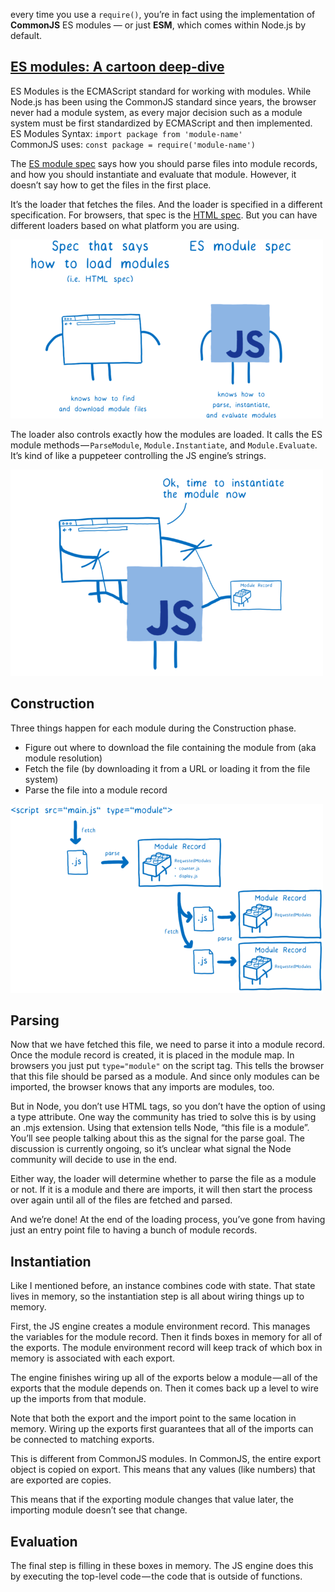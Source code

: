 every time you use a `require()`, you’re in fact using the implementation of **CommonJS** ES modules — or just **ESM**, which comes within Node.js by default.

## [ES modules: A cartoon deep-dive](https://hacks.mozilla.org/2018/03/es-modules-a-cartoon-deep-dive/)

ES Modules is the ECMAScript standard for working with modules. While Node.js has been using the CommonJS standard since years, the browser never had a module system, as every major decision such as a module system must be first standardized by ECMAScript and then implemented.
</br>
ES Modules Syntax: `import package from 'module-name'` </br>
CommonJS uses: `const package = require('module-name')
`

The [ES module spec](https://tc39.es/ecma262/#sec-modules) says how you should parse files into module records, and how you should instantiate and evaluate that module. However, it doesn’t say how to get the files in the first place.

It’s the loader that fetches the files. And the loader is specified in a different specification. For browsers, that spec is the [HTML spec](https://html.spec.whatwg.org/#fetch-a-module-script-tree). But you can have different loaders based on what platform you are using.

![](./images/es-module1.png)

The loader also controls exactly how the modules are loaded. It calls the ES module methods — `ParseModule`, `Module.Instantiate`, and `Module.Evaluate`. It’s kind of like a puppeteer controlling the JS engine’s strings.

![](./images/es-module2.png)

## Construction

Three things happen for each module during the Construction phase.

- Figure out where to download the file containing the module from (aka module resolution)
- Fetch the file (by downloading it from a URL or loading it from the file system)
- Parse the file into a module record

![](./images/es-module3.png)

## Parsing
Now that we have fetched this file, we need to parse it into a module record. Once the module record is created, it is placed in the module map. In browsers you just put `type="module"` on the script tag. This tells the browser that this file should be parsed as a module. And since only modules can be imported, the browser knows that any imports are modules, too.

But in Node, you don’t use HTML tags, so you don’t have the option of using a type attribute. One way the community has tried to solve this is by using an .mjs extension. Using that extension tells Node, “this file is a module”. You’ll see people talking about this as the signal for the parse goal. The discussion is currently ongoing, so it’s unclear what signal the Node community will decide to use in the end.

Either way, the loader will determine whether to parse the file as a module or not. If it is a module and there are imports, it will then start the process over again until all of the files are fetched and parsed.

And we’re done! At the end of the loading process, you’ve gone from having just an entry point file to having a bunch of module records.

## Instantiation

Like I mentioned before, an instance combines code with state. That state lives in memory, so the instantiation step is all about wiring things up to memory.

First, the JS engine creates a module environment record. This manages the variables for the module record. Then it finds boxes in memory for all of the exports. The module environment record will keep track of which box in memory is associated with each export.

The engine finishes wiring up all of the exports below a module — all of the exports that the module depends on. Then it comes back up a level to wire up the imports from that module.

Note that both the export and the import point to the same location in memory. Wiring up the exports first guarantees that all of the imports can be connected to matching exports.

This is different from CommonJS modules. In CommonJS, the entire export object is copied on export. This means that any values (like numbers) that are exported are copies.

This means that if the exporting module changes that value later, the importing module doesn’t see that change.

## Evaluation

The final step is filling in these boxes in memory. The JS engine does this by executing the top-level code — the code that is outside of functions.
